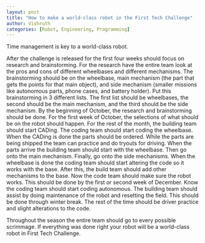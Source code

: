 ```yaml
---
layout: post
title: "How to make a world-class robot in the First Tech Challenge"
author: Vishruth
categories: [Robot, Engineering, Programming]
---
```

Time management is key to a world-class robot.

After the challenge is released for the first four weeks should focus on research and brainstorming. For the research have the entire team look at the pros and cons of different wheelbases and different mechanisms. The brainstorming should be on the wheelbase, main mechanism (the part that gets the points for that main object), and side mechanism (smaller missions like autonomous parts, phone cases, and battery holder). Put this brainstorming in 3 different lists. The first list should be wheelbases, the second should be the main mechanism, and the third should be the side mechanism. 
	 By the beginning of October, the research and brainstorming should be done. For the first week of October, the selections of what should be on the robot should happen. For the rest of the month, the building team should start CADing. The coding team should start coding the wheelbase. When the CADing is done the parts should be ordered. While the parts are being shipped the team can practice and do tryouts for driving.
	When the parts arrive the building team should start with the wheelbase. Then go onto the main mechanism. Finally, go onto the side mechanisms. When the wheelbase is done the coding team should start altering the code so it works with the base. After this, the build team should add other mechanisms to the base. Now the code team should make sure the robot works.
	This should be done by the first or second week of December. Know the coding team should start coding autonomous. The building team should assist by doing maintenance of the robot and resetting the field. This should be done through winter break.
	The rest of the time should be driver practice and slight alterations to the code. 

Throughout the season the entire team should go to every possible scrimmage. If everything was done right your robot will be a world-class robot in First Tech Challenge.
